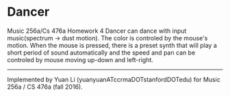 # Dancer
  
Music 256a/Cs 476a Homework 4 Dancer can dance with input music(spectrum -> dust motion). The color is controled by the mouse's motion. When the mouse is pressed, there is a preset synth that will play a short period of sound automatically and the speed and pan can be controled by mouse moving up-down and left-right.

---

Implemented by Yuan Li (yuanyuanATccrmaDOTstanfordDOTedu) for Music 256a / CS 476a (fall 2016).

